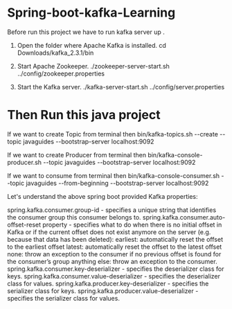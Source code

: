 # Spring-boot-kafka-Learning
Before run this project we have to run kafka server up .

1) Open the folder where Apache Kafka is installed.
cd Downloads/kafka_2.3.1/bin

2) Start Apache Zookeeper.
./zookeeper-server-start.sh ../config/zookeeper.properties

3) Start the Kafka server.
./kafka-server-start.sh ../config/server.properties

# Then Run this java project

If we want to create Topic from terminal then
 bin/kafka-topics.sh --create --topic javaguides --bootstrap-server localhost:9092

If we want to create Producer from terminal then
 bin/kafka-console-producer.sh --topic javaguides --bootstrap-server localhost:9092
 
If we want to consume from terminal then 
 bin/kafka-console-consumer.sh --topic javaguides --from-beginning --bootstrap-server localhost:9092



Let's understand the above spring boot provided Kafka properties:

spring.kafka.consumer.group-id - specifies a unique string that identifies the consumer group this consumer belongs to.
spring.kafka.consumer.auto-offset-reset property - specifies what to do when there is no initial offset in Kafka or if the current offset does not exist anymore on the server (e.g. because that data has been deleted):
earliest: automatically reset the offset to the earliest offset
latest: automatically reset the offset to the latest offset
none: throw an exception to the consumer if no previous offset is found for the consumer’s group
anything else: throw an exception to the consumer.
spring.kafka.consumer.key-deserializer - specifies the deserializer class for keys.
spring.kafka.consumer.value-deserializer - specifies the deserializer class for values.
spring.kafka.producer.key-deserializer - specifies the serializer class for keys.
spring.kafka.producer.value-deserializer - specifies the serializer class for values.


